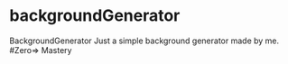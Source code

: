 # backgroundGenerator
BackgroundGenerator
Just a simple background generator made by me.
#Zero=> Mastery
